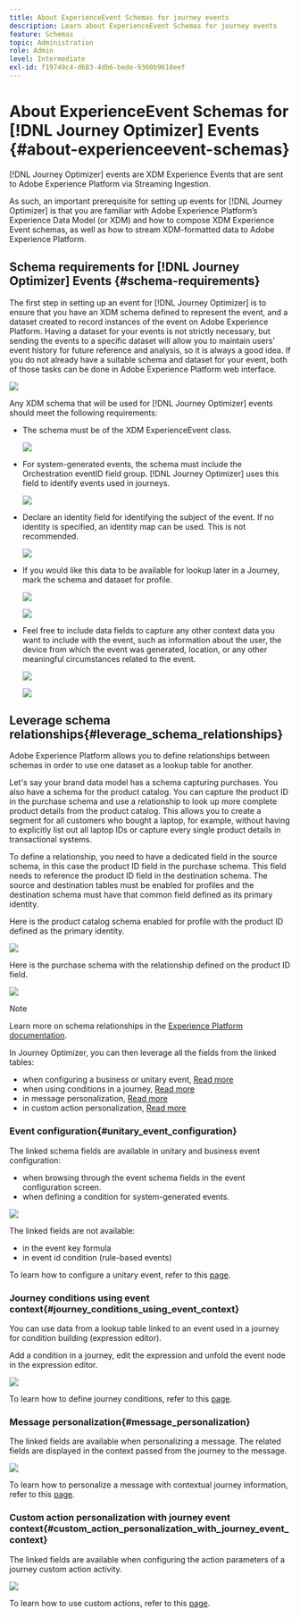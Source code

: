 ```yaml
---
title: About ExperienceEvent Schemas for journey events
description: Learn about ExperienceEvent Schemas for journey events
feature: Schemas
topic: Administration
role: Admin
level: Intermediate
exl-id: f19749c4-d683-4db6-bede-9360b9610eef
---
```

# About ExperienceEvent Schemas for [!DNL Journey Optimizer] Events {#about-experienceevent-schemas}

[!DNL Journey Optimizer] events are XDM Experience Events that are sent to Adobe Experience Platform via Streaming Ingestion.

As such, an important prerequisite for setting up events for [!DNL Journey Optimizer] is that you are familiar with Adobe Experience Platform’s Experience Data Model (or XDM) and how to compose XDM Experience Event schemas, as well as how to stream XDM-formatted data to Adobe Experience Platform.

## Schema requirements for [!DNL Journey Optimizer] Events  {#schema-requirements}

The first step in setting up an event for [!DNL Journey Optimizer] is to ensure that you have an XDM schema defined to represent the event, and a dataset created to record instances of the event on Adobe Experience Platform. Having a dataset for your events is not strictly necessary, but sending the events to a specific dataset will allow you to maintain users’ event history for future reference and analysis, so it is always a good idea. If you do not already have a suitable schema and dataset for your event, both of those tasks can be done in Adobe Experience Platform web interface. 

![](../assets/schema1.png)

Any XDM schema that will be used for [!DNL Journey Optimizer] events should meet the following requirements:  

* The schema must be of the XDM ExperienceEvent class. 

   ![](../assets/schema2.png)

* For system-generated events, the schema must include the Orchestration eventID field group. [!DNL Journey Optimizer] uses this field to identify events used in journeys.

   ![](../assets/schema3.png)

* Declare an identity field for identifying the subject of the event. If no identity is specified, an identity map can be used. This is not recommended.

   ![](../assets/schema4.png)

* If you would like this data to be available for lookup later in a Journey, mark the schema and dataset for profile. 

   ![](../assets/schema5.png)

   ![](../assets/schema6.png)

* Feel free to include data fields to capture any other context data you want to include with the event, such as information about the user, the device from which the event was generated, location, or any other meaningful circumstances related to the event. 

   ![](../assets/schema7.png)

   ![](../assets/schema8.png)

## Leverage schema relationships{#leverage_schema_relationships}

Adobe Experience Platform allows you to define relationships between schemas in order to use one dataset as a lookup table for another. 

Let's say your brand data model has a schema capturing purchases. You also have a schema for the product catalog. You can capture the product ID in the purchase schema and use a relationship to look up more complete product details from the product catalog. This allows you to create a segment for all customers who bought a laptop, for example, without having to explicitly list out all laptop IDs or capture every single product details in transactional systems.

To define a relationship, you need to have a dedicated field in the source schema, in this case the product ID field in the purchase schema. This field needs to reference the product ID field in the destination schema. The source and destination tables must be enabled for profiles and the destination schema must have that common field defined as its primary identity. 

Here is the product catalog schema enabled for profile with the product ID defined as the primary identity. 

![](../assets/schema9.png)

Here is the purchase schema with the relationship defined on the product ID field.

![](../assets/schema10.png)

>[!NOTE]
>
>Learn more on schema relationships in the [Experience Platform documentation](https://experienceleague.adobe.com/docs/platform-learn/tutorials/schemas/configure-relationships-between-schemas.html?lang=en).

In Journey Optimizer, you can then leverage all the fields from the linked tables:

* when configuring a business or unitary event, [Read more](../event/experience-event-schema.md#unitary_event_configuration) 
* when using conditions in a journey, [Read more](../event/experience-event-schema.md#journey_conditions_using_event_context) 
* in message personalization, [Read more](../event/experience-event-schema.md#message_personalization) 
* in custom action personalization, [Read more](../event/experience-event-schema.md#custom_action_personalization_with_journey_event_context) 

### Event configuration{#unitary_event_configuration}

The linked schema fields are available in unitary and business event configuration:

* when browsing through the event schema fields in the event configuration screen.
* when defining a condition for system-generated events.

![](../assets/schema11.png)

The linked fields are not available:

* in the event key formula
* in event id condition (rule-based events)

To learn how to configure a unitary event, refer to this [page](../event/about-creating.md).

### Journey conditions using event context{#journey_conditions_using_event_context}

You can use data from a lookup table linked to an event used in a journey for condition building (expression editor).

Add a condition in a journey, edit the expression and unfold the event node in the expression editor. 

![](../assets/schema12.png)

To learn how to define journey conditions, refer to this [page](../building-journeys/condition-activity.md).

### Message personalization{#message_personalization}

The linked fields are available when personalizing a message. The related fields are displayed in the context passed from the journey to the message.

![](../assets/schema14.png)

To learn how to personalize a message with contextual journey information, refer to this [page](../personalization/personalization-use-case.md).

### Custom action personalization with journey event context{#custom_action_personalization_with_journey_event_context}

The linked fields are available when configuring the action parameters of a journey custom action activity. 

![](../assets/schema13.png)

To learn how to use custom actions, refer to this [page](../building-journeys/using-custom-actions.md).
